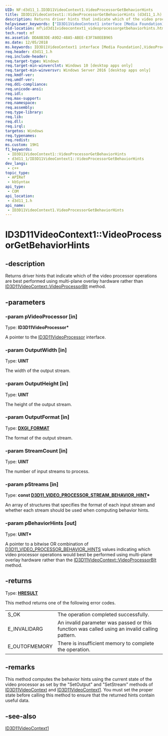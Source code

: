 ```yaml
---
UID: NF:d3d11_1.ID3D11VideoContext1.VideoProcessorGetBehaviorHints
title: ID3D11VideoContext1::VideoProcessorGetBehaviorHints (d3d11_1.h)
description: Returns driver hints that indicate which of the video processor operations are best performed using multi-plane overlay hardware rather than ID3D11VideoContext::VideoProcessorBlt method.
helpviewer_keywords: ["ID3D11VideoContext1 interface [Media Foundation]","VideoProcessorGetBehaviorHints method","ID3D11VideoContext1.VideoProcessorGetBehaviorHints","ID3D11VideoContext1::VideoProcessorGetBehaviorHints","VideoProcessorGetBehaviorHints","VideoProcessorGetBehaviorHints method [Media Foundation]","VideoProcessorGetBehaviorHints method [Media Foundation]","ID3D11VideoContext1 interface","d3d11_1/ID3D11VideoContext1::VideoProcessorGetBehaviorHints","mf.id3d11videocontext1_videoprocessorgetbehaviorhints"]
old-location: mf\id3d11videocontext1_videoprocessorgetbehaviorhints.htm
tech.root: mf
ms.assetid: DDA8B3DE-A9D2-48A5-ABEE-E3F7A0EEB965
ms.date: 12/05/2018
ms.keywords: ID3D11VideoContext1 interface [Media Foundation],VideoProcessorGetBehaviorHints method, ID3D11VideoContext1.VideoProcessorGetBehaviorHints, ID3D11VideoContext1::VideoProcessorGetBehaviorHints, VideoProcessorGetBehaviorHints, VideoProcessorGetBehaviorHints method [Media Foundation], VideoProcessorGetBehaviorHints method [Media Foundation],ID3D11VideoContext1 interface, d3d11_1/ID3D11VideoContext1::VideoProcessorGetBehaviorHints, mf.id3d11videocontext1_videoprocessorgetbehaviorhints
req.header: d3d11_1.h
req.include-header: 
req.target-type: Windows
req.target-min-winverclnt: Windows 10 [desktop apps only]
req.target-min-winversvr: Windows Server 2016 [desktop apps only]
req.kmdf-ver: 
req.umdf-ver: 
req.ddi-compliance: 
req.unicode-ansi: 
req.idl: 
req.max-support: 
req.namespace: 
req.assembly: 
req.type-library: 
req.lib: 
req.dll: 
req.irql: 
targetos: Windows
req.typenames: 
req.redist: 
ms.custom: 19H1
f1_keywords:
 - ID3D11VideoContext1::VideoProcessorGetBehaviorHints
 - d3d11_1/ID3D11VideoContext1::VideoProcessorGetBehaviorHints
dev_langs:
 - c++
topic_type:
 - APIRef
 - kbSyntax
api_type:
 - COM
api_location:
 - d3d11_1.h
api_name:
 - ID3D11VideoContext1.VideoProcessorGetBehaviorHints
---
```


# ID3D11VideoContext1::VideoProcessorGetBehaviorHints


## -description

Returns driver hints that indicate which of the video processor operations are best performed using multi-plane overlay hardware rather than <a href="https://docs.microsoft.com/windows/desktop/api/d3d11/nf-d3d11-id3d11videocontext-videoprocessorblt">ID3D11VideoContext::VideoProcessorBlt</a> method.

## -parameters

### -param pVideoProcessor [in]

Type: <b>ID3D11VideoProcessor*</b>

A pointer to the <a href="https://docs.microsoft.com/windows/desktop/api/d3d11/nn-d3d11-id3d11videoprocessor">ID3D11VideoProcessor</a> interface.

### -param OutputWidth [in]

Type: <b>UINT</b>

The width of the output stream.

### -param OutputHeight [in]

Type: <b>UINT</b>

The height of the output stream.

### -param OutputFormat [in]

Type: <b><a href="https://docs.microsoft.com/windows/desktop/api/dxgiformat/ne-dxgiformat-dxgi_format">DXGI_FORMAT</a></b>

The format of the output stream.

### -param StreamCount [in]

Type: <b>UINT</b>

The number of input streams to process.

### -param pStreams [in]

Type: <b>const <a href="https://docs.microsoft.com/windows/desktop/api/d3d11_1/ns-d3d11_1-d3d11_video_processor_stream_behavior_hint">D3D11_VIDEO_PROCESSOR_STREAM_BEHAVIOR_HINT</a>*</b>

An array of structures that specifies the format of each input stream and whether each stream should be used when computing behavior hints.

### -param pBehaviorHints [out]

Type: <b>UINT*</b>

A pointer to a bitwise OR combination of <a href="https://docs.microsoft.com/windows/desktop/api/d3d11_1/ne-d3d11_1-d3d11_video_processor_behavior_hints">D3D11_VIDEO_PROCESSOR_BEHAVIOR_HINTS</a> values indicating which video processor operations would best be performed using multi-plane overlay hardware rather than the <a href="https://docs.microsoft.com/windows/desktop/api/d3d11/nf-d3d11-id3d11videocontext-videoprocessorblt">ID3D11VideoContext::VideoProcessorBlt</a> method.

## -returns

Type: <b><a href="/windows/win32/com/structure-of-com-error-codes">HRESULT</a></b>

This method returns one of the following error codes.

<table>
<tr>
<td>S_OK</td>
<td>The operation completed successfully.</td>
</tr>
<tr>
<td>E_INVALIDARG</td>
<td>An invalid parameter was passed or this function was called using an invalid calling pattern.</td>
</tr>
<tr>
<td>E_OUTOFMEMORY</td>
<td>There is insufficient memory to complete the operation.</td>
</tr>
</table>

## -remarks

This method computes the behavior hints using the current state of the video processor as set by the "SetOutput" and "SetStream" methods of <a href="https://docs.microsoft.com/windows/desktop/api/d3d11/nn-d3d11-id3d11videocontext">ID3D11VideoContext</a> and <a href="https://docs.microsoft.com/windows/desktop/api/d3d11_1/nn-d3d11_1-id3d11videocontext1">ID3D11VideoContext1</a>. You must set the proper state before calling this method to ensure that the returned hints contain useful data.

## -see-also

<a href="https://docs.microsoft.com/windows/desktop/api/d3d11_1/nn-d3d11_1-id3d11videocontext1">ID3D11VideoContext1</a>

